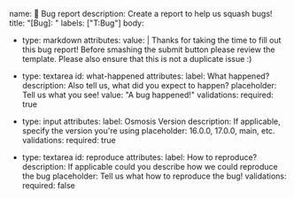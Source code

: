 name: 🐛 Bug report
description: Create a report to help us squash bugs!
title: "[Bug]: "
labels: ["T:Bug"]
body:
  - type: markdown
    attributes:
      value: |
        Thanks for taking the time to fill out this bug report!
        Before smashing the submit button please review the template.
        Please also ensure that this is not a duplicate issue :)  

  - type: textarea
    id: what-happened
    attributes:
      label: What happened?
      description: Also tell us, what did you expect to happen?
      placeholder: Tell us what you see!
      value: "A bug happened!"
    validations:
      required: true
  - type: input
    attributes:
      label: Osmosis Version
      description: If applicable, specify the version you're using
      placeholder: 16.0.0, 17.0.0, main, etc.
    validations:
      required: true
  - type: textarea
    id: reproduce
    attributes:
      label: How to reproduce?
      description: If applicable could you describe how we could reproduce the bug
      placeholder: Tell us what how to reproduce the bug!
    validations:
      required: false